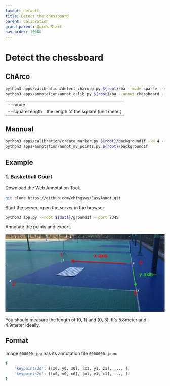 ```yaml
---
layout: default
title: Detect the chessboard
parent: Calibration
grand_parent: Quick Start
nav_order: 10000
---
```


# Detect the chessboard

## ChArco

```bash
python3 apps/calibration/detect_charuco.py ${root}/ba --mode sparse --squareLength 0.1 --aruco_len 0.0714
python3 apps/annotation/annot_calib.py ${root}/ba --annot chessboard --mode chessboard --pattern 5,3
```

|||
|----|----|
|--mode||
|--squareLength| the length of the square (unit meter)|


## Mannual

```bash
python3 apps/calibration/create_marker.py ${root}/background1f --N 4 --N_group 4
python3 apps/annotation/annot_mv_points.py ${root}/background1f
```

## Example

### 1. Basketball Court

Download the Web Annotation Tool.

```bash
git clone https://github.com/chingswy/EasyAnnot.git
```

Start the server, open the server in the browser

```bash
python3 app.py --root ${data}/ground1f --port 2345
```

Annotate the points and export.

![](./assets/annot_court.jpg)

You should measure the length of (0, 1) and (0, 3). It's 5.8meter and 4.9meter ideally.

## Format

Image `000000.jpg` has its annotation file `0000000.json`:
```bash
{
    'keypoints3d': [[x0, y0, z0], [x1, y1, z1], ..., ],
    'keypoints2d': [[u0, v0, c0], [u1, v1, c1], ..., ].
}
```
